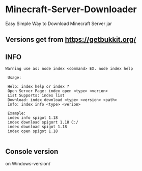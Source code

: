 # Minecraft-Server-Downloader
Easy Simple Way to Download Minecraft Server jar

## Versions get from https://getbukkit.org/

## INFO
```
Warning use as: node index <command> EX. node index help

 Usage:

 Help: index help or index ?
 Open Server Page: index open <type> <verion>
 List Supports: index list
 Download: index download <type> <version> <path>
 Info: index info <type> <verion>

 Example:
 index info spigot 1.18
 index download spigort 1.18 C:/
 index download spigot 1.18
 index open spigot 1.18
 
```
## Console version
on Windows-version/

